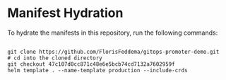 
# Manifest Hydration

To hydrate the manifests in this repository, run the following commands:

```shell

git clone https://github.com/FlorisFeddema/gitops-promoter-demo.git
# cd into the cloned directory
git checkout 47c107d0cc871c48e6e5bcb74cd7132a7602959f
helm template . --name-template production --include-crds
```